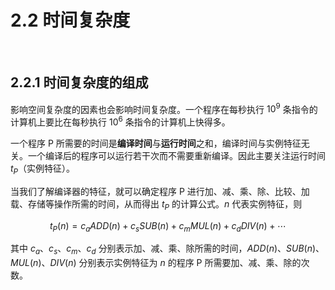 # 2.2 时间复杂度

<br>

## 2.2.1 时间复杂度的组成

影响空间复杂度的因素也会影响时间复杂度。一个程序在每秒执行 $10^9$ 条指令的计算机上要比在每秒执行 $10^6$ 条指令的计算机上快得多。

一个程序 P 所需要的时间是**编译时间**与**运行时间**之和，编译时间与实例特征无关。一个编译后的程序可以运行若干次而不需要重新编译。因此主要关注运行时间 $t_P$（实例特征）。

当我们了解编译器的特征，就可以确定程序 P 进行加、减、乘、除、比较、加载、存储等操作所需的时间，从而得出 $t_P$ 的计算公式。$n$ 代表实例特征，则

$$ t_P(n) = c_a ADD(n) + c_s SUB(n) + c_m MUL(n) + c_d DIV(n) + \cdots $$

其中 $c_a$、$c_s$、$c_m$、$c_d$ 分别表示加、减、乘、除所需的时间，$ADD(n)$、$SUB(n)$、$MUL(n)$、$DIV(n)$ 分别表示实例特征为 $n$ 的程序 P 所需要加、减、乘、除的次数。

